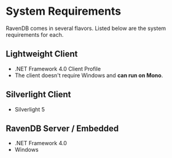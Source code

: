 ﻿# System Requirements

RavenDB comes in several flavors. Listed below are the system requirements for each.

## Lightweight Client

* .NET Framework 4.0 Client Profile
* The client doesn't require Windows and **can run on Mono**.

## Silverlight Client

* Silverlight 5

## RavenDB Server / Embedded

* .NET Framework 4.0
* Windows